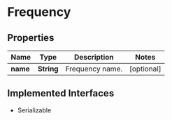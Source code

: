 

# Frequency


## Properties

Name | Type | Description | Notes
------------ | ------------- | ------------- | -------------
**name** | **String** | Frequency name. |  [optional]


## Implemented Interfaces

* Serializable


